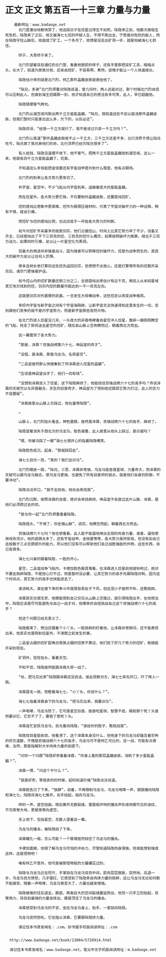 # 正文 正文 第五百一十三章 力量与力量
        最新网址：www.badaoge.net
          北门罡激动地都快哭了，他这段日子在焢星过得生不如死，陆隐来之前，他数次面临生死危机，陆隐来了之后，他又被海七七怼的怀疑人生，不得不跑出去，宁愿面对危险的敌人，而在陆隐守住山脉后，他就成了矿工，一个多月了，他愣是没走出矿洞一步，就是怕被海七七抓住。
      
          终于，大哥终于来了。
      
          北门烈望着双目通红的北门罡，看着他狼狈的样子，还有手里那把采矿工具，暗暗点头，长大了，知道为家族分担，还亲自挖矿，不容易啊，果然，逆境才能让一个人快速成长。
      
          陆隐估计来的就是北门烈，柯乙那件晶髓皮肤就是给他了。
      
          “陆兄，多谢”北门烈郑重对陆隐说道，曾几何时，两人还敌对过，那个时候北门烈自信可以压制此人，但直到海王招婿那一刻，他才知道自己的想法有多可笑，此人，早已超越他。
      
          陆隐随便客气两句。
      
          北门烈从凝空戒内取出两千立方星能晶髓，“陆兄，我知道这些不足以抵消那件晶髓皮肤，但我们暂时只能拿出这么多，欠下的，以后必还”。
      
          陆隐惊讶，“给我一千立方就行了，我不是说过只卖一千立方吗？”。
      
          北门烈认真道“那件晶髓皮肤绝不止一千立方，三千立方还差不多，北行流界不想让陆兄吃亏，陆兄救了我兄弟他们的命，北行流界已经欠陆兄很多了”。
      
          有人给钱，陆隐没道理不收下，他不客气，把两千立方星能晶髓收到凝空戒，这么一来，他就有四千立方星能晶髓了，完美。
      
          不知道这么多钱能把金钱雷还有宇宙战甲提升到什么程度，他有点期待。
      
          北门烈的到来让各方势力更急切了。
      
          外宇宙，星空中，不少飞船从内宇宙到来，运输着庞大的星能晶髓。
      
          而在焢星外，各大势力更忙碌，不仅要制作晶髓皮肤，还要提纯焢矿。
      
          焢的提纯比想象中更艰难，焢作为极限压缩材料，代表了宇宙对破坏力的一种诠释，稍有不慎，就会引爆。
      
          而焢矿与焢的提纯比例，也远远低于一开始各大势力的判断。
      
          如今对焢矿开采最多的就是剑宗，他们占据焢山，时间上比其它势力早了不少，设备又齐全，已经提纯出了不下三百克的焢，三百克的焢什么概念，如果按照破坏力推算，相当于三百万战力，如果同时引爆，足以让一片星空化为黑洞。
      
          焢最大的用途并非强者战斗，因为强者可以转移焢的破坏力，焢是为战争而生的，其庞大的破坏力足以让任何人恐惧。
      
          原本丑树长老打算将这些焢先运回剑宗，但想想不太放心，还是打算等所有的焢都开采完后，请宗门更强者护送。
      
          如今焢山内的焢矿数量还剩三分之二，全部提纯出来估计有近千克，再加上从未知星域其它地方找到的焢，剑宗内焢的数量可能达到一千一百克左右。
      
          这就是剑宗对外震慑的武器，一旦发生大规模战争，这些焢足以改变战争格局。
      
          幸好内宇宙与新宇宙之间有个宇宙海隔绝，让新宇宙无法快速得知这里发生的一切，否则跟他们竞争的就不是内宇宙势力，而是新宇宙那些庞然大物。
      
          在北门烈进入焢星没几天，一头庞大的异兽咆哮着自星空冲入焢星，轰碎一艘刚刚腾空的飞船，抢走了即将送去星空的焢矿，随后自山脉上空奔腾而过，朝着西北方而去。
      
          这一幕震惊了各大势力。
      
          “那是，泽霖？百强战榜第六十七，神品堂的奇才”。
      
          “没错，是泽霖，那是乌龙马，名扬星空”。
      
          “二品堂居然那么快搜集到了供泽霖进入焢星的晶髓”。
      
          “应该是神品堂出手了，他们一向有钱”。
      
          “没想到泽霖进入了焢星，这下陆隐麻烦了，他能挡住百强战榜六十七的高手吗？传说泽霖的天赋可以与异兽融合，天生的驭兽奇才，神品堂为了得到他还跟其它势力打过，此人的实力不容置疑”。
      
          “泽霖故意从山脉上方踩过，他在羞辱陆隐”。
      
          …
      
          山脉上，北门烈抬头看去，神色震撼，居然是泽霖，百强战榜六十七的高手，麻烦了。
      
          陆隐望着消失于西北方的乌龙马，脸色凝重，此人故意从他头上踩过，是示威吗？
      
          “喂，你被马踩了一脚”海七七很开心的指着陆隐嘲笑。
      
          陆隐脸色低沉，起身，“那就踩回去”。
      
          海七七目光一亮，“真的？我们去训马”。
      
          北门烈眼皮一跳，“陆兄，三思，泽霖非常强，乌龙马能吞食星球，力量奇大，而泽霖的天赋可以跟乌龙马融合，使乌龙马更强，也避免了所有驭兽师的弱点，就是他们自身的防御，不要冲动”。
      
          陆隐淡淡开口，“我不去找他，他也会来找我”。
      
          北门烈沉默，按照泽霖的态度，绝对会来找麻烦，神品堂不会放过这片山脉，泽霖，是他们必须跨过去的坎。
      
          “我与你一起”北门烈郑重看着陆隐。
      
          陆隐摇头，“不用了，你坐镇山脉”，说完，他腾空而起，朝着西北方而去。
      
          百强战榜六十七吗？他也想看看，此人能不能逼他用出全部的肉身力量，或者，逼他使用戏命流沙，他的底牌太多了，还有宇宙战甲，金钱雷等等，各大势力虽然有钱，但没有如自己这般骰子三点无限提升的能力，所以他们没有可以帮助他们自己战胜强敌的外物，这些东西，自己有很多。
      
          海七七兴奋的跟着陆隐，一脸的开心。
      
          星空，二品堂战争飞船内，卡德加脸色极其难看，在泽霖进入焢星前他就吩咐过，绝对不要去挑衅陆隐，不是担心打不过，而是暂时没必要，让其它势力的高手先跟陆隐对耗，因为这个时间点，其它势力的高手也快能进去了。
      
          谁消耗大，谁在接下来的争斗中就很容易处于下风，但这混小子居然不听，还敢挑衅。
      
          泽霖其实也很无奈，他哪能想到自己仅仅从山脉上空路过，就引得陆隐出手，在他想法中，陆隐应该是尽可能避免与自己一战才对，他哪来的自信挑战自己这个百强战榜六十七的高手？
      
          但这个问题已经无意义了。
      
          陆隐都来了，旁边还跟着个小丫头，一脸挑衅的盯着他，让泽霖非常郁闷，还不能表现出来，他其实也是刚到焢星外，不清楚之前发生的事。
      
          二品堂占据的焢矿距离白夜族占据的焢原不算远，他们抢了好几个势力的焢矿，勉强能开采到现在。
      
          矿洞外，狂旺抬头，看着天空。
      
          不知不觉，陆隐居然能跟泽霖大哥一战了。
      
          “呔，把马交出来”陆隐跟泽霖还没说话，彼此观察对方，海七七率先开口，吓了两人一跳。
      
          泽霖眉毛一挑，怒瞪着海七七，“小丫头，你说什么？”。
      
          海七七指着泽霖身下的乌龙马，“把马交出来，我要训马”。
      
          一声咆哮，乌龙马怒了，它可是星空巨兽，能吞吃星球，智慧不低，眼前那个死丫头居然要训它，它忍不了了，要吞了那死丫头。
      
          泽霖连忙安抚乌龙马，目光看向陆隐，“谁给你的胆子，敢挑战我”。
      
          陆隐双目星能收敛，他看清了，这个泽霖本身没什么，但他身下的乌龙马却蕴含着恐怖的符文道数，不愧是百强战榜六十七的高手，乌龙马可不是柯乙可比的，这一战，可能有点艰难，当然，那是指解封大半肉体力量的前提下。
      
          “问你一个问题”陆隐好奇看着泽霖，“你身上套的那层晶髓皮肤，消耗了多少星能晶髓？”。
      
          泽霖一愣，“问这个干什么？”。
      
          “就是好奇，等我卖的的时候，起码知道价格”陆隐淡淡说道。
      
          泽霖脸色沉了下来，“放肆”，说着，不再限制乌龙马，乌龙马咆哮一声，狠狠撞向陆隐和海七七，陆隐将海七七推开，右手抬起，拍向乌龙马。
      
          砰的一声，虚空扭曲，随后撕开无数裂缝，雷霆般炸响的撞击声形成肉眼可见的波纹，不仅席卷大地，更是席卷向虚空。
      
          天上地下，包括星空，无数人望着这一幕。
      
          乌龙马的撞击，被陆隐挡了下来。
      
          泽霖瞳孔一缩，怎么可能？一个极境居然挡住了乌龙马的撞击。
      
          卡德加震撼，他很了解乌龙马可怕的冲击力，尽管知道陆隐肉身很强，但谁能想到强成这样，这是怪物吧！
      
          唯有柯乙不意外，他可是被那怪物般的力量碾压过的。
      
          陆隐与乌龙马近在咫尺，手掌拍在乌龙马双目中间，肌肉层层鼓胀，突然地，后退一步，乌龙马目光愤怒，几乎猩红，它感受到了陆隐来自肉体力量的挑衅，这让乌龙马无论如何都不能接受，随着一声咆哮，乌龙马竟变大了，力量也越发增强。
      
          陆隐被推的往后退去，脚底，两条巨大的空间裂缝蔓延而出，他另一只手立刻抬起，双臂用力，将目前最强的力量发挥出，硬是顶住了乌龙马的撞击。
      
          泽霖感受到乌龙马的不甘，坐在乌龙马身上，抬手，一掌拍向陆隐。
      
          乌龙马突然怒吼，它在阻止泽霖，它要跟陆隐拼力量。
      
          请记住本书首发域名：.com。妙书屋手机版阅读网址：.com
      
      
      http://www.badaoge.net/book/13084/5726914.html
      
      请记住本书首发域名：www.badaoge.net。笔尖中文手机版阅读网址：m.badaoge.net